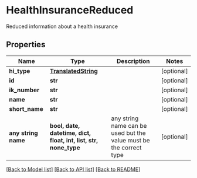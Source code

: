# HealthInsuranceReduced

Reduced information about a health insurance

## Properties
Name | Type | Description | Notes
------------ | ------------- | ------------- | -------------
**hi_type** | [**TranslatedString**](TranslatedString.md) |  | [optional] 
**id** | **str** |  | [optional] 
**ik_number** | **str** |  | [optional] 
**name** | **str** |  | [optional] 
**short_name** | **str** |  | [optional] 
**any string name** | **bool, date, datetime, dict, float, int, list, str, none_type** | any string name can be used but the value must be the correct type | [optional]

[[Back to Model list]](../README.md#documentation-for-models) [[Back to API list]](../README.md#documentation-for-api-endpoints) [[Back to README]](../README.md)


